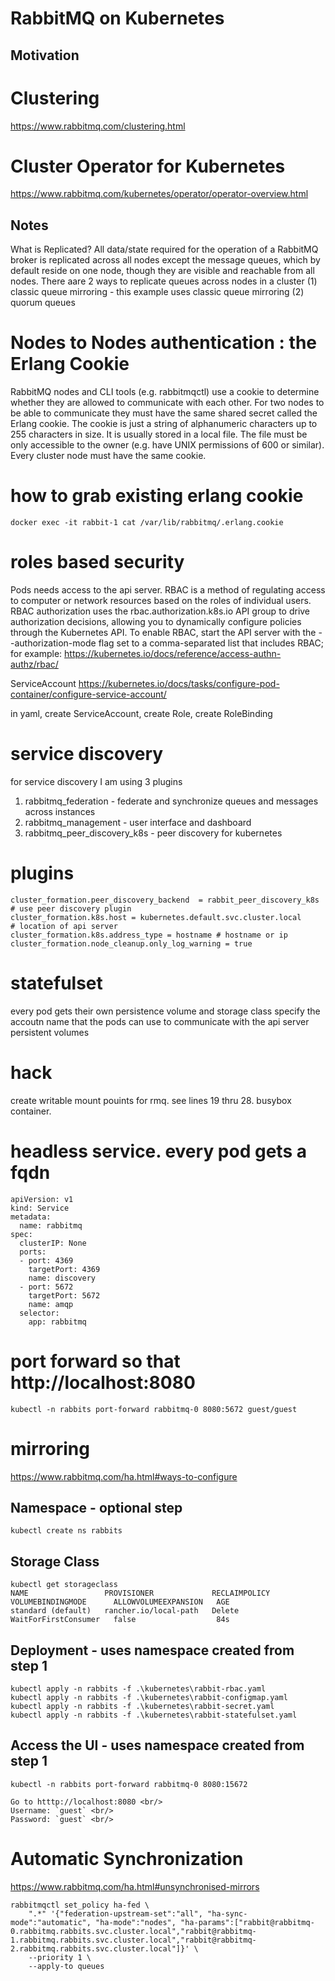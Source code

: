 # RabbitMQ on Kubernetes

## Motivation

# Clustering
https://www.rabbitmq.com/clustering.html

# Cluster Operator for Kubernetes
https://www.rabbitmq.com/kubernetes/operator/operator-overview.html


## Notes 

What is Replicated?
All data/state required for the operation of a RabbitMQ broker is replicated across all nodes except the message queues, which by default reside on one node, though they are visible and reachable from all nodes. 
There aare 2 ways to replicate queues across nodes in a cluster
(1) classic queue mirroring - this example uses classic queue mirroring
(2) quorum queues

# Nodes to Nodes authentication : the Erlang Cookie
RabbitMQ nodes and CLI tools (e.g. rabbitmqctl) use a cookie to determine whether they are allowed to communicate with each other. For two nodes to be able to communicate they must have the same shared secret called the Erlang cookie. The cookie is just a string of alphanumeric characters up to 255 characters in size. It is usually stored in a local file. The file must be only accessible to the owner (e.g. have UNIX permissions of 600 or similar). Every cluster node must have the same cookie.

# how to grab existing erlang cookie
```
docker exec -it rabbit-1 cat /var/lib/rabbitmq/.erlang.cookie
```

# roles based security 
Pods needs access to the api server. RBAC is a method of regulating access to computer or network resources based on the roles of individual users. RBAC authorization uses the rbac.authorization.k8s.io API group to drive authorization decisions, allowing you to dynamically configure policies through the Kubernetes API. To enable RBAC, start the API server with the --authorization-mode flag set to a comma-separated list that includes RBAC; for example:
https://kubernetes.io/docs/reference/access-authn-authz/rbac/

ServiceAccount
https://kubernetes.io/docs/tasks/configure-pod-container/configure-service-account/

in yaml, create ServiceAccount, create Role, create RoleBinding

# service discovery 
for service discovery I am using 3 plugins
1) rabbitmq_federation - federate and synchronize queues and messages across instances
2) rabbitmq_management - user interface and dashboard
3) rabbitmq_peer_discovery_k8s - peer discovery for kubernetes

# plugins
```
cluster_formation.peer_discovery_backend  = rabbit_peer_discovery_k8s # use peer discovery plugin
cluster_formation.k8s.host = kubernetes.default.svc.cluster.local     # location of api server
cluster_formation.k8s.address_type = hostname # hostname or ip
cluster_formation.node_cleanup.only_log_warning = true
```

# statefulset
every pod gets their own persistence volume and storage class
specify the accoutn name that the pods can use to communicate with the api server
persistent volumes 

# hack
create writable mount pouints for rmq. see lines 19 thru 28. busybox container.

# headless service. every pod gets a fqdn
```
apiVersion: v1
kind: Service
metadata:
  name: rabbitmq
spec:
  clusterIP: None
  ports:
  - port: 4369
    targetPort: 4369
    name: discovery
  - port: 5672
    targetPort: 5672
    name: amqp
  selector:
    app: rabbitmq
```

# port forward so that http://localhost:8080
```
kubectl -n rabbits port-forward rabbitmq-0 8080:5672 guest/guest
```

# mirroring
https://www.rabbitmq.com/ha.html#ways-to-configure


## Namespace - optional step

```
kubectl create ns rabbits
```

## Storage Class

```
kubectl get storageclass
NAME                 PROVISIONER             RECLAIMPOLICY   VOLUMEBINDINGMODE      ALLOWVOLUMEEXPANSION   AGE
standard (default)   rancher.io/local-path   Delete          WaitForFirstConsumer   false                  84s
```

## Deployment - uses namespace created from step 1

```
kubectl apply -n rabbits -f .\kubernetes\rabbit-rbac.yaml
kubectl apply -n rabbits -f .\kubernetes\rabbit-configmap.yaml
kubectl apply -n rabbits -f .\kubernetes\rabbit-secret.yaml
kubectl apply -n rabbits -f .\kubernetes\rabbit-statefulset.yaml
```

## Access the UI - uses namespace created from step 1

```
kubectl -n rabbits port-forward rabbitmq-0 8080:15672

Go to htttp://localhost:8080 <br/>
Username: `guest` <br/>
Password: `guest` <br/>
```

# Automatic Synchronization

https://www.rabbitmq.com/ha.html#unsynchronised-mirrors

```
rabbitmqctl set_policy ha-fed \
    ".*" '{"federation-upstream-set":"all", "ha-sync-mode":"automatic", "ha-mode":"nodes", "ha-params":["rabbit@rabbitmq-0.rabbitmq.rabbits.svc.cluster.local","rabbit@rabbitmq-1.rabbitmq.rabbits.svc.cluster.local","rabbit@rabbitmq-2.rabbitmq.rabbits.svc.cluster.local"]}' \
    --priority 1 \
    --apply-to queues
```

